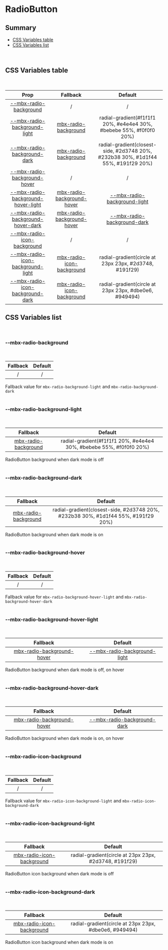 # RadioButton

## Summary

- [CSS Variables table](#css-variables-table)
- [CSS Variables list](#css-variables-list)

<br>

## CSS Variables table

<br>

| <div style='text-align:center;margin:auto;'>Prop</div>                                                                    | <div style='text-align:center;margin:auto;'>Fallback</div>                                                  | <div style='text-align:center;margin:auto;'>Default</div>                                                                           |
| ------------------------------------------------------------------------------------------------------------------------- | ----------------------------------------------------------------------------------------------------------- | ----------------------------------------------------------------------------------------------------------------------------------- |
| <div style='text-align:center;margin:auto;'>[--mbx-radio-background](#mbx-radio-background)</div>                         | <div style='text-align:center;margin:auto;'>/</div>                                                         | <div style='text-align:center;margin:auto;'>/</div>                                                                                 |
| <div style='text-align:center;margin:auto;'>[--mbx-radio-background-light](#mbx-radio-background-light)</div>             | <div style='text-align:center;margin:auto;'>[mbx-radio-background](#mbx-radio-background)</div>             | <div style='text-align:center;margin:auto;'>radial-gradient(#f1f1f1 20%, #e4e4e4 30%, #bebebe 55%, #f0f0f0 20%)</div>               |
| <div style='text-align:center;margin:auto;'>[--mbx-radio-background-dark](#mbx-radio-background-dark)</div>               | <div style='text-align:center;margin:auto;'>[mbx-radio-background](#mbx-radio-background)</div>             | <div style='text-align:center;margin:auto;'>radial-gradient(closest-side, #2d3748 20%, #232b38 30%, #1d1f44 55%, #191f29 20%)</div> |
| <div style='text-align:center;margin:auto;'>[--mbx-radio-background-hover](#mbx-radio-background-hover)</div>             | <div style='text-align:center;margin:auto;'>/</div>                                                         | <div style='text-align:center;margin:auto;'>/</div>                                                                                 |
| <div style='text-align:center;margin:auto;'>[--mbx-radio-background-hover-light](#mbx-radio-background-hover-light)</div> | <div style='text-align:center;margin:auto;'>[mbx-radio-background-hover](#mbx-radio-background-hover)</div> | <div style='text-align:center;margin:auto;'>[--mbx-radio-background-light](#mbx-radio-background-light)</div>                       |
| <div style='text-align:center;margin:auto;'>[--mbx-radio-background-hover-dark](#mbx-radio-background-hover-dark)</div>   | <div style='text-align:center;margin:auto;'>[mbx-radio-background-hover](#mbx-radio-background-hover)</div> | <div style='text-align:center;margin:auto;'>[--mbx-radio-background-dark](#mbx-radio-background-dark)</div>                         |
| <div style='text-align:center;margin:auto;'>[--mbx-radio-icon-background](#mbx-radio-icon-background)</div>               | <div style='text-align:center;margin:auto;'>/</div>                                                         | <div style='text-align:center;margin:auto;'>/</div>                                                                                 |
| <div style='text-align:center;margin:auto;'>[--mbx-radio-icon-background-light](#mbx-radio-icon-background-light)</div>   | <div style='text-align:center;margin:auto;'>[mbx-radio-icon-background](#mbx-radio-icon-background)</div>   | <div style='text-align:center;margin:auto;'>radial-gradient(circle at 23px 23px, #2d3748, #191f29)</div>                            |
| <div style='text-align:center;margin:auto;'>[--mbx-radio-icon-background-dark](#mbx-radio-icon-background-dark)</div>     | <div style='text-align:center;margin:auto;'>[mbx-radio-icon-background](#mbx-radio-icon-background)</div>   | <div style='text-align:center;margin:auto;'>radial-gradient(circle at 23px 23px, #dbe0e6, #949494)</div>                            |

## CSS Variables list

<br>

### --mbx-radio-background

<br>

| <div style='text-align:center;margin:auto;'>Fallback</div> | <div style='text-align:center;margin:auto;'>Default</div> |
| ---------------------------------------------------------- | --------------------------------------------------------- |
| <div style='text-align:center;margin:auto;'>/</div>        | <div style='text-align:center;margin:auto;'>/</div>       |

Fallback value for `mbx-radio-background-light` and `mbx-radio-background-dark`<br><br>

### --mbx-radio-background-light

<br>

| <div style='text-align:center;margin:auto;'>Fallback</div>                                      | <div style='text-align:center;margin:auto;'>Default</div>                                                             |
| ----------------------------------------------------------------------------------------------- | --------------------------------------------------------------------------------------------------------------------- |
| <div style='text-align:center;margin:auto;'>[mbx-radio-background](#mbx-radio-background)</div> | <div style='text-align:center;margin:auto;'>radial-gradient(#f1f1f1 20%, #e4e4e4 30%, #bebebe 55%, #f0f0f0 20%)</div> |

RadioButton background when dark mode is off<br><br>

### --mbx-radio-background-dark

<br>

| <div style='text-align:center;margin:auto;'>Fallback</div>                                      | <div style='text-align:center;margin:auto;'>Default</div>                                                                           |
| ----------------------------------------------------------------------------------------------- | ----------------------------------------------------------------------------------------------------------------------------------- |
| <div style='text-align:center;margin:auto;'>[mbx-radio-background](#mbx-radio-background)</div> | <div style='text-align:center;margin:auto;'>radial-gradient(closest-side, #2d3748 20%, #232b38 30%, #1d1f44 55%, #191f29 20%)</div> |

RadioButton background when dark mode is on<br><br>

### --mbx-radio-background-hover

<br>

| <div style='text-align:center;margin:auto;'>Fallback</div> | <div style='text-align:center;margin:auto;'>Default</div> |
| ---------------------------------------------------------- | --------------------------------------------------------- |
| <div style='text-align:center;margin:auto;'>/</div>        | <div style='text-align:center;margin:auto;'>/</div>       |

Fallback value for `mbx-radio-background-hover-light` and `mbx-radio-background-hover-dark`<br><br>

### --mbx-radio-background-hover-light

<br>

| <div style='text-align:center;margin:auto;'>Fallback</div>                                                  | <div style='text-align:center;margin:auto;'>Default</div>                                                     |
| ----------------------------------------------------------------------------------------------------------- | ------------------------------------------------------------------------------------------------------------- |
| <div style='text-align:center;margin:auto;'>[mbx-radio-background-hover](#mbx-radio-background-hover)</div> | <div style='text-align:center;margin:auto;'>[--mbx-radio-background-light](#mbx-radio-background-light)</div> |

RadioButton background when dark mode is off, on hover<br><br>

### --mbx-radio-background-hover-dark

<br>

| <div style='text-align:center;margin:auto;'>Fallback</div>                                                  | <div style='text-align:center;margin:auto;'>Default</div>                                                   |
| ----------------------------------------------------------------------------------------------------------- | ----------------------------------------------------------------------------------------------------------- |
| <div style='text-align:center;margin:auto;'>[mbx-radio-background-hover](#mbx-radio-background-hover)</div> | <div style='text-align:center;margin:auto;'>[--mbx-radio-background-dark](#mbx-radio-background-dark)</div> |

RadioButton background when dark mode is on, on hover<br><br>

### --mbx-radio-icon-background

<br>

| <div style='text-align:center;margin:auto;'>Fallback</div> | <div style='text-align:center;margin:auto;'>Default</div> |
| ---------------------------------------------------------- | --------------------------------------------------------- |
| <div style='text-align:center;margin:auto;'>/</div>        | <div style='text-align:center;margin:auto;'>/</div>       |

Fallback value for `mbx-radio-icon-background-light` and `mbx-radio-icon-background-dark`<br><br>

### --mbx-radio-icon-background-light

<br>

| <div style='text-align:center;margin:auto;'>Fallback</div>                                                | <div style='text-align:center;margin:auto;'>Default</div>                                                |
| --------------------------------------------------------------------------------------------------------- | -------------------------------------------------------------------------------------------------------- |
| <div style='text-align:center;margin:auto;'>[mbx-radio-icon-background](#mbx-radio-icon-background)</div> | <div style='text-align:center;margin:auto;'>radial-gradient(circle at 23px 23px, #2d3748, #191f29)</div> |

RadioButton icon background when dark mode is off<br><br>

### --mbx-radio-icon-background-dark

<br>

| <div style='text-align:center;margin:auto;'>Fallback</div>                                                | <div style='text-align:center;margin:auto;'>Default</div>                                                |
| --------------------------------------------------------------------------------------------------------- | -------------------------------------------------------------------------------------------------------- |
| <div style='text-align:center;margin:auto;'>[mbx-radio-icon-background](#mbx-radio-icon-background)</div> | <div style='text-align:center;margin:auto;'>radial-gradient(circle at 23px 23px, #dbe0e6, #949494)</div> |

RadioButton icon background when dark mode is on<br><br>
